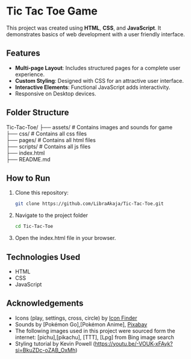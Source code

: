 # Tic Tac Toe Game

This project was created using **HTML**, **CSS**, and **JavaScript**.
It demonstrates basics of web development with a user friendly interface.

## Features

- **Multi-page Layout**: Includes structured pages for a complete user experience.
- **Custom Styling**: Designed with CSS for an attractive user interface.
- **Interactive Elements**: Functional JavaScript adds interactivity.
- Responsive on Desktop devices.

## Folder Structure

Tic-Tac-Toe/
├── assets/		# Contains images and sounds for game<br>
├── css/		   # Contains all css files<br>
├── pages/		# Contains all html files<br>
├── scripts/	# Contains all js files<br>
├── index.html <br>
├── README.md  <br>

## How to Run

1. Clone this repository:
   ```bash
   git clone https://github.com/LibraAkaja/Tic-Tac-Toe.git

2. Navigate to the project folder
   ```bash
   cd Tic-Tac-Toe

3. Open the index.html file in your browser.

## Technologies Used

- HTML
- CSS
- JavaScript

## Acknowledgements
- Icons (play, settings, cross, circle) by [Icon Finder](https://www.iconfinder.com/)
- Sounds by [Pokémon Go],[Pokémon Anime], [Pixabay](https://pixabay.com/)
- The following images used in this project were sourced form the internet:
	[pichu],[pikachu], [TTT], [Lpg] from Bing image search
- Styling tutorial by Kevin Powell (https://youtu.be/-VOUK-xFAyk?si=BkuZDc-oZAB_OxMh)